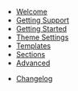 - [Welcome](/README 'Get help and find additional resources')
- [Getting Support](/support 'Get help and find additional resources')
- [Getting Started](/installation 'Step-by-step guide to install and activate the theme')
- [Theme Settings](/settings 'How to configure the theme settings')
- [Templates](/templates 'Full list of available sections')
- [Sections](/sections 'Full list of available sections')
- [Advanced](/customization 'Tailor the theme to your needs with advanced options')
<!-- - [Integrations](/integrations 'Integrate apps and services with your theme') -->
<!-- - [SEO](/SEO 'Search engine optimization is vital to success') -->
<!-- - [User Insights](/feedback 'Keep track of theme updates and changes') -->
- [Changelog](/changelog 'Keep track of theme updates and changes')
